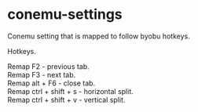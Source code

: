 # conemu-settings
Conemu setting that is mapped to follow byobu hotkeys.

Hotkeys.

Remap F2 - previous tab.  
Remap F3 - next tab.  
Remap alt + F6 - close tab.  
Remap ctrl + shift + s - horizontal split.  
Remap ctrl + shift + v - vertical split.  
